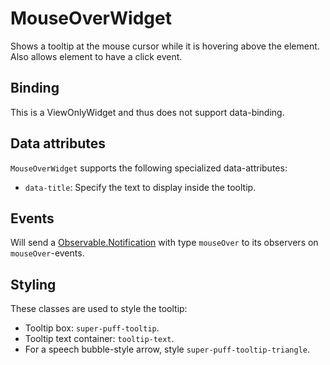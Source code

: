 # MouseOverWidget

Shows a tooltip at the mouse cursor while it is hovering above the element.
Also allows element to have a click event.

## Binding
This is a ViewOnlyWidget and thus does not support data-binding.

## Data attributes
`MouseOverWidget` supports the following specialized data-attributes:
* `data-title`: Specify the text to display inside the tooltip.

## Events
Will send a [Observable.Notification](class.Util.Observable.Notification) with type `mouseOver` to its observers on `mouseOver`-events.

## Styling
These classes are used to style the tooltip:
* Tooltip box: `super-puff-tooltip`.
* Tooltip text container: `tooltip-text`.
* For a speech bubble-style arrow, style `super-puff-tooltip-triangle`.